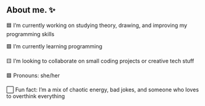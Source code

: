 ## About me. ✨


🟦 I’m currently working on studying theory, drawing, and improving my programming skills

🟩 I’m currently learning programming

🟨 I’m looking to collaborate on small coding projects or creative tech stuff

🟪 Pronouns: she/her

⬜ Fun fact: I’m a mix of chaotic energy, bad jokes, and someone who loves to overthink everything
